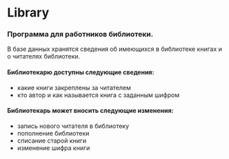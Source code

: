 # Library #

### Программа для работников библиотеки. ###


 В базе данных хранятся сведения об имеющихся в библиотеке книгах и о читателях библиотеки. 

#### Библиотекарю доступны следующие сведения: #### 
* какие книги закреплены за читателем
* кто автор и как называется книга с заданным шифром

#### Библиотекарь может вносить следующие изменения:  ####
* запись нового читателя в библиотеку
* пополнение библиотеки
* списание старой книги
* изменение шифра книги